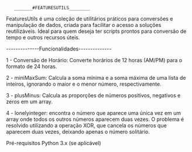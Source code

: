        _______#FEATURESUTILS________

FeaturesUtils é uma coleção de utilitários práticos para conversões e manipulação de dados, criada para facilitar o acesso a soluções reutilizáveis. Ideal para quem deseja ter scripts prontos para conversão de tempo e outros recursos úteis.

--------------Funcionalidades--------------

1 - Conversão de Horário: Converte horários de 12 horas (AM/PM) para o formato de 24 horas.

2 - miniMaxSum: Calcula a soma mínima e a soma máxima de uma lista de inteiros, ignorando o maior e o menor número, respectivamente.

3 - plusMinus: Calcula as proporções de números positivos, negativos e zeros em um array.

4 - lonelyinteger: encontra o número que aparece uma única vez em um array onde todos os outros números aparecem duas vezes. O problema é resolvido utilizando a operação XOR, que cancela os números que aparecem duas vezes, deixando apenas o número solitário.


Pré-requisitos
Python 3.x (se aplicável)
